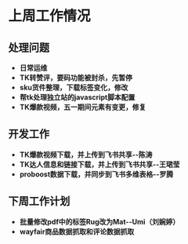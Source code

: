 # 上周工作情况
## **处理问题**
- **日常运维**
- **TK转赞评，要码功能被封杀，先暂停**
- **sku货件整理，下载标签变化，修改**
- **帮tk处理独立站的javascript脚本配置**
- **TK爆款视频，五一期间元素有变更，修复**

## **开发工作**
- **TK爆款视频下载，并上传到飞书共享--陈涛**
- **TK达人信息和链接下载，并上传到飞书共享--王珺莹**
- **proboost数据下载，并同步到飞书多维表格--罗腾**

## **下周工作计划**
- **批量修改pdf中的标签Rug改为Mat--Umi（刘婉婷）**
- **wayfair商品数据抓取和评论数据抓取**

